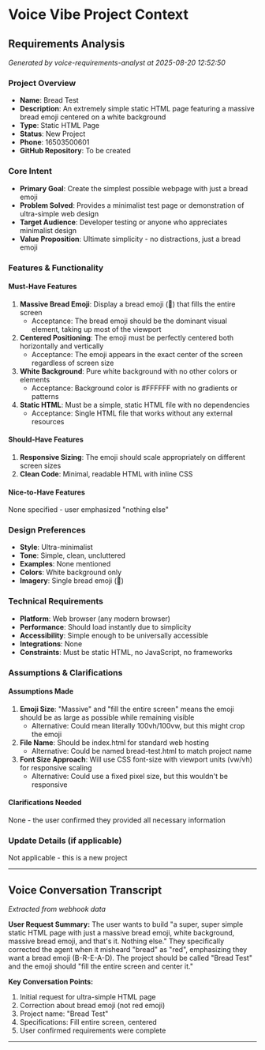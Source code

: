 # Voice Vibe Project Context

## Requirements Analysis
*Generated by voice-requirements-analyst at 2025-08-20 12:52:50*

### Project Overview
- **Name**: Bread Test
- **Description**: An extremely simple static HTML page featuring a massive bread emoji centered on a white background
- **Type**: Static HTML Page
- **Status**: New Project
- **Phone**: 16503500601
- **GitHub Repository**: To be created

### Core Intent
- **Primary Goal**: Create the simplest possible webpage with just a bread emoji
- **Problem Solved**: Provides a minimalist test page or demonstration of ultra-simple web design
- **Target Audience**: Developer testing or anyone who appreciates minimalist design
- **Value Proposition**: Ultimate simplicity - no distractions, just a bread emoji

### Features & Functionality

#### Must-Have Features
1. **Massive Bread Emoji**: Display a bread emoji (🍞) that fills the entire screen
   - Acceptance: The bread emoji should be the dominant visual element, taking up most of the viewport
2. **Centered Positioning**: The emoji must be perfectly centered both horizontally and vertically
   - Acceptance: The emoji appears in the exact center of the screen regardless of screen size
3. **White Background**: Pure white background with no other colors or elements
   - Acceptance: Background color is #FFFFFF with no gradients or patterns
4. **Static HTML**: Must be a simple, static HTML file with no dependencies
   - Acceptance: Single HTML file that works without any external resources

#### Should-Have Features
1. **Responsive Sizing**: The emoji should scale appropriately on different screen sizes
2. **Clean Code**: Minimal, readable HTML with inline CSS

#### Nice-to-Have Features
None specified - user emphasized "nothing else"

### Design Preferences
- **Style**: Ultra-minimalist
- **Tone**: Simple, clean, uncluttered
- **Examples**: None mentioned
- **Colors**: White background only
- **Imagery**: Single bread emoji (🍞)

### Technical Requirements
- **Platform**: Web browser (any modern browser)
- **Performance**: Should load instantly due to simplicity
- **Accessibility**: Simple enough to be universally accessible
- **Integrations**: None
- **Constraints**: Must be static HTML, no JavaScript, no frameworks

### Assumptions & Clarifications

#### Assumptions Made
1. **Emoji Size**: "Massive" and "fill the entire screen" means the emoji should be as large as possible while remaining visible
   - Alternative: Could mean literally 100vh/100vw, but this might crop the emoji
2. **File Name**: Should be index.html for standard web hosting
   - Alternative: Could be named bread-test.html to match project name
3. **Font Size Approach**: Will use CSS font-size with viewport units (vw/vh) for responsive scaling
   - Alternative: Could use a fixed pixel size, but this wouldn't be responsive

#### Clarifications Needed
None - the user confirmed they provided all necessary information

### Update Details (if applicable)
Not applicable - this is a new project

---

## Voice Conversation Transcript
*Extracted from webhook data*

**User Request Summary:**
The user wants to build "a super, super simple static HTML page with just a massive bread emoji, white background, massive bread emoji, and that's it. Nothing else." They specifically corrected the agent when it misheard "bread" as "red", emphasizing they want a bread emoji (B-R-E-A-D). The project should be called "Bread Test" and the emoji should "fill the entire screen and center it."

**Key Conversation Points:**
1. Initial request for ultra-simple HTML page
2. Correction about bread emoji (not red emoji)
3. Project name: "Bread Test"
4. Specifications: Fill entire screen, centered
5. User confirmed requirements were complete

---